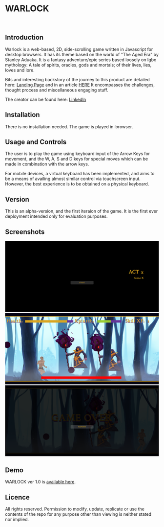 # WARLOCK

<br/>

## Introduction

Warlock is a web-based, 2D, side-scrolling game written in Javascript for desktop browsers. It has its theme based on the world of "The Aged Era" by Stanley Aduaka. It is a fantasy adventure/epic series based loosely on Igbo mythology: A tale of spirits, oracles, gods and mortals; of their lives, lies, loves and lore.

Bits and interesting backstory of the journey to this product are detailed
here: [Landing Page](https://triremeideations.space/game) and in an article [HERE](https://www.linkedin.com/pulse/gaming-aged-era-bringing-books-life-code-stanley-aduaka/)
It encompasses the challenges, thought process and miscellaneous engaging stuff.

The creator can be found here: [LinkedIn](https://www.linkedin.com/in/stanley-a-aa1669262/)

## Installation

There is no installation needed. The game is played in-browser.

## Usage and Controls

The user is to play the game using keyboard input of the Arrow Keys for movement, and the W, A, S and D keys for special moves which can be made in
combination with the arrow keys.

For mobile devices, a virtual keyboard has been implemented, and aims to be a means of availing almost similar control via touchscreen input. However, the best experience is to be obtained on a physical keyboard.

## Version

This is an alpha-version, and the first iteraion of the game.
It is the first ever deployment intended only for evaluation purposes.

## Screenshots

![screen_shot1](./pic/screen_1.png)
<br>
![screen_shot2](./pic/screen_2.png)
<br>
![screen_shot3](./pic/screen_3.png)

## Demo

WARLOCK ver 1.0 is [available here](https://triremeideations.space/in_house_test).

## Licence

All rights reserved. Permission to modify, update, replicate or use the contents of the repo for any purpose other than viewing is neither stated nor implied.
